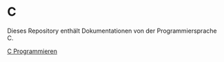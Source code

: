 C
==

Dieses Repository enthält Dokumentationen von der Programmiersprache C.

[C Programmieren](https://github.com/michaelhaenzi/c-language/blob/master/c.md)
